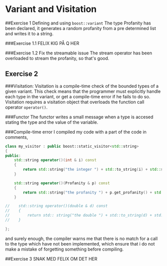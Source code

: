 # Variant and Visitation

##Exercise 1 Defining and using `boost::variant`
The type Profanity has been declared, it generates
a random profanity from a pre determined list and writes
it to a string.

###Exercise 1.1 FELIX KIG PÅ Q HER

###Exercise 1.2 Fix the streamable issue
The stream operator has been overloaded to stream the profanity, so that's good.

## Exercise 2
###Visitation:
Visitation is a compile-time check of the bounded types of a given variant.
This check means that the programmer must explicitly handle each type in
the variant, or get a compile-time error if he fails to do so.
Visitation requires a visitation object that overloads the function call operator `operator()`.

###Functor
The functor writes a small message when a type is accesed stating the type
and the value of the variable.

###Compile-time error
I compiled my code with a part of the code in comments,
 ```c++
 class my_visitor : public boost::static_visitor<std::string>
 {
 public:
     std::string operator()(int & i) const
     {
         return std::string("the integer ") + std::to_string(i) + std::string(" has been accessed");
     }
 
     std::string operator()(Profanity & p) const
     {
         return std::string("the profanity ") + p.get_profanity() + std::string(" has been accessed");
     }
 
 //    std::string operator()(double & d) const
 //    {
 //        return std:: string("the double ") + std::to_string(d) + std::string(" has been accessed");
 //    }
 
 };
 ```
and surely enough, the compiler warns me that there is no match for a call to the
type which have not been implemented, which ensure that i do not make a mistake of 
forgetting something before compiling.

##Exercise 3 SNAK MED FELIX OM DET HER

